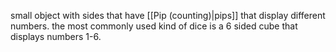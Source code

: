 small object with sides that have [[Pip (counting)|pips]] that display different numbers. the most commonly used kind of dice is a 6 sided cube that displays numbers 1-6. 